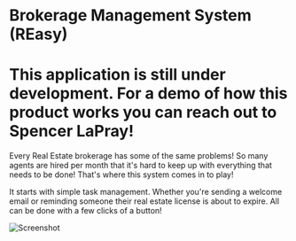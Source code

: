 # Brokerage Management System (REasy)

# This application is still under development. For a demo of how this product works you can reach out to Spencer LaPray!

Every Real Estate brokerage has some of the same problems! So many agents are hired per month that it's hard to keep up with everything that needs to be done! That's where this system comes in to play!

It starts with simple task management. Whether you're sending a welcome email or reminding someone their real estate license is about to expire. All can be done with a few clicks of a button!

![Screenshot](REasy.png)

